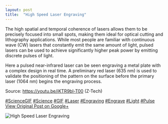 ```yaml
---
layout: post
title:  "High Speed Laser Engraving"
---
```


The high spatial and temporal coherence of lasers allows them to be precisely focused into small spots, making them ideal for optical cutting and lithography applications. While most people are familiar with continuous wave (CW) lasers that constantly emit the same amount of light, pulsed lasers can be used to achieve significantly higher peak power by emitting discrete pulses of light.   
  
Here a pulsed near-infrared laser can be seen engraving a metal plate with a complex design in real time. A preliminary red laser (635 nm) is used to validate the positioning of the pattern on the surface before the primary laser (1064 nm) begins the engraving process.  
  
Source: <https://youtu.be/iKTR9bl-T00> (Z-Tech)  
  
[#ScienceGIF](https://plus.google.com/s/%23ScienceGIF/posts) [#Science](https://plus.google.com/s/%23Science/posts) [#GIF](https://plus.google.com/s/%23GIF/posts) [#Laser](https://plus.google.com/s/%23Laser/posts) [#Engraving](https://plus.google.com/s/%23Engraving/posts) [#Engrave](https://plus.google.com/s/%23Engrave/posts) [#Light](https://plus.google.com/s/%23Light/posts) [#Pulse](https://plus.google.com/s/%23Pulse/posts)
[View Original Post on Google+](https://plus.google.com/+ColinSullender/posts/G2V8r3wnb8w)

![High Speed Laser Engraving](/assets/img/2018-03-10-High-Speed-Laser-Engraving.gif)
